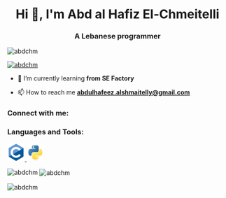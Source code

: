 <h1 align="center">Hi 👋, I'm Abd al Hafiz El-Chmeitelli</h1>
<h3 align="center">A Lebanese programmer</h3>

<p align="left"> <img src="https://komarev.com/ghpvc/?username=abdchm&label=Profile%20views&color=0e75b6&style=flat" alt="abdchm" /> </p>

<p align="left"> <a href="https://github.com/ryo-ma/github-profile-trophy"><img src="https://github-profile-trophy.vercel.app/?username=abdchm" alt="abdchm" /></a> </p>

- 🌱 I’m currently learning **from SE Factory**

- 📫 How to reach me **abdulhafeez.alshmaitelly@gmail.com**

<h3 align="left">Connect with me:</h3>
<p align="left">
</p>

<h3 align="left">Languages and Tools:</h3>
<p align="left"> <a href="https://www.cprogramming.com/" target="_blank" rel="noreferrer"> <img src="https://raw.githubusercontent.com/devicons/devicon/master/icons/c/c-original.svg" alt="c" width="40" height="40"/> </a> <a href="https://www.python.org" target="_blank" rel="noreferrer"> <img src="https://raw.githubusercontent.com/devicons/devicon/master/icons/python/python-original.svg" alt="python" width="40" height="40"/> </a> </p>

<p><img align="left" src="https://github-readme-stats.vercel.app/api/top-langs?username=abdchm&show_icons=true&locale=en&layout=compact" alt="abdchm" /></p>

<p>&nbsp;<img align="center" src="https://github-readme-stats.vercel.app/api?username=abdchm&show_icons=true&locale=en" alt="abdchm" /></p>

<p><img align="center" src="https://github-readme-streak-stats.herokuapp.com/?user=abdchm&" alt="abdchm" /></p>

